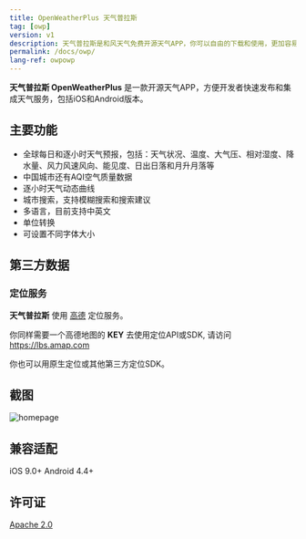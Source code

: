 ```yaml
---
title: OpenWeatherPlus 天气普拉斯
tag: [owp]
version: v1
description: 天气普拉斯是和风天气免费开源天气APP，你可以自由的下载和使用，更加容易创建一个属于自己的天气APP，没有广告，不用收费，支持iOS/Android。
permalink: /docs/owp/
lang-ref: owpowp
---
```


**天气普拉斯 OpenWeatherPlus** 是一款开源天气APP，方便开发者快速发布和集成天气服务，包括iOS和Android版本。

## 主要功能

- 全球每日和逐小时天气预报，包括：天气状况、温度、大气压、相对湿度、降水量、风力风速风向、能见度、日出日落和月升月落等
- 中国城市还有AQI空气质量数据
- 逐小时天气动态曲线
- 城市搜索，支持模糊搜索和搜索建议
- 多语言，目前支持中英文
- 单位转换
- 可设置不同字体大小

## 第三方数据

### 定位服务

**天气普拉斯** 使用 [高德](https://lbs.amap.com) 定位服务。

你同样需要一个高德地图的 **KEY** 去使用定位API或SDK, 请访问 https://lbs.amap.com

你也可以用原生定位或其他第三方定位SDK。

## 截图

![homepage](https://www.qweather.com/assets/upload/owpss.jpg) 

## 兼容适配

iOS 9.0+
Android 4.4+


## 许可证

[Apache 2.0](https://github.com/heweather/OpenWeatherPlus-iOS/blob/master/LICENSE)